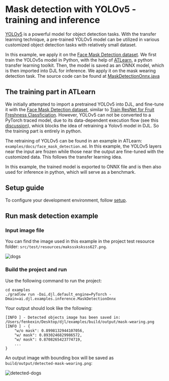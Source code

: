 # Mask detection with YOLOv5 - training and inference

[YOLOv5]() is a powerful model for object detection tasks. With the transfer learning technique, a pre-trained YOLOv5 model can be utilized in various customized object detection tasks with relatively small dataset. 

In this example, we apply it on the [Face Mask Detection dataset](https://www.kaggle.com/datasets/andrewmvd/face-mask-detection?select=images). We first train the YOLOv5s model in Python, with the help of [ATLearn](), a python transfer learning toolkit.
Then, the model is saved as an ONNX model, which is then imported into DJL for inference. We apply it on the mask wearing detection task. The source code can be found at [MaskDetectionOnnx.java](https://github.com/deepjavalibrary/djl/blob/master/examples/src/main/java/ai/djl/examples/inference/MaskDetectionOnnx.java)

## The training part in ATLearn

We initially attempted to import a pretrained YOLOv5 into DJL, and fine-tune it with the [Face Mask Detection dataset](https://www.kaggle.com/datasets/andrewmvd/face-mask-detection?select=images), similar to [Train ResNet for Fruit Freshness Classficiation](./train_transfer_fresh_fruit.md). However, YOLOv5 can not be converted to a PyTorch traced model, due to its data-dependent execution flow (see this [discussion](https://discuss.pytorch.org/t/yolov5-convert-to-torchscript/150180)), whick blocks the idea of retraining a Yolov5 model in DJL. So the training part is entirely in python.

The retraining of YOLOv5 can be found in an example in ATLearn: `examples/docs/face_mask_detection.md`. In this example, the YOLOv5 layers near the input are frozen while those near the output are fine-tuned with the customized data. This follows the transfer learning idea.

In this example, the trained model is exported to ONNX file and is then also used for inference in python, which will serve as a benchmark.

## Setup guide

To configure your development environment, follow [setup](../../docs/development/setup.md).

## Run mask detection example

### Input image file
You can find the image used in this example in the project test resource folder: `src/test/resources/maksssksksss627.png`.

![dogs](../src/test/resources/face_mask.png)

### Build the project and run
Use the following command to run the project:

```
cd examples
./gradlew run -Dai.djl.default_engine=PyTorch -Dmain=ai.djl.examples.inference.MaskDetectionOnnx
```

Your output should look like the following:

```text
[INFO ] - Detected objects image has been saved in: /Users/fenkexin/Desktop/djl/examples/build/output/mask-wearing.png
[INFO ] - {
	"w/o mask": 0.8998132944107056,
	"w/ mask": 0.8930246829986572,
	"w/ mask": 0.8708265423774719,
	...
}
```

An output image with bounding box will be saved as `build/output/detected-mask-wearing.png`:

![detected-dogs](../src/test/resources/face_mask_result.png)